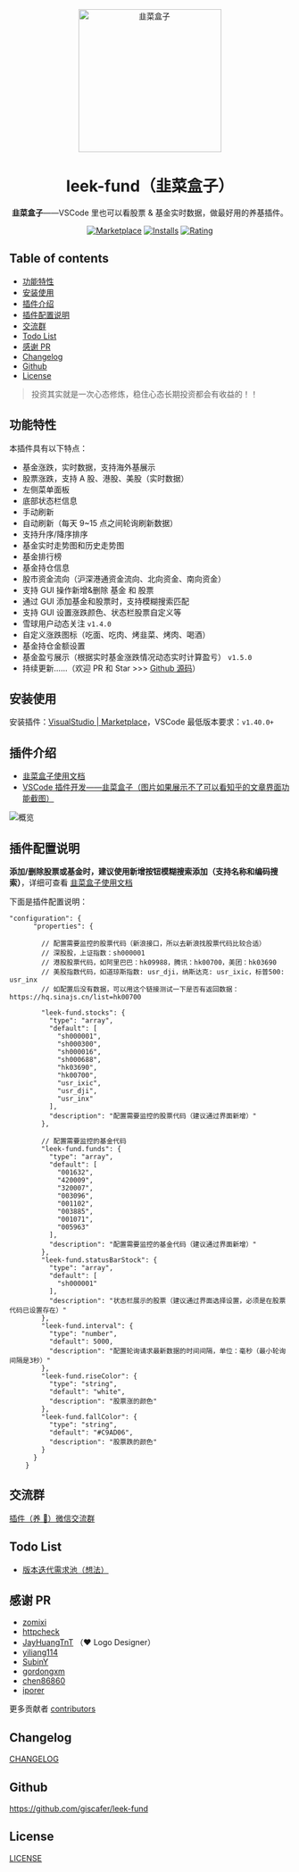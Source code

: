 <div align="center">
<img src="https://raw.staticdn.net/giscafer/leek-fund/master/screenshot/leek-logo.png" alt="韭菜盒子" width="256"/>

# leek-fund（韭菜盒子）

**韭菜盒子**——VSCode 里也可以看股票 & 基金实时数据，做最好用的养基插件。

[![Marketplace](https://img.shields.io/visual-studio-marketplace/v/giscafer.leek-fund.svg?label=Marketplace&style=for-the-badge&logo=visual-studio-code)](https://marketplace.visualstudio.com/items?itemName=giscafer.leek-fund)
[![Installs](https://img.shields.io/visual-studio-marketplace/i/giscafer.leek-fund.svg?style=for-the-badge)](https://marketplace.visualstudio.com/items?itemName=giscafer.leek-fund)
[![Rating](https://img.shields.io/visual-studio-marketplace/stars/giscafer.leek-fund.svg?style=for-the-badge)](https://marketplace.visualstudio.com/items?itemName=giscafer.leek-fund)

</div>

## Table of contents

- [功能特性](#功能特性)
- [安装使用](#安装使用)
- [插件介绍](#插件介绍)
- [插件配置说明](#插件配置说明)
- [交流群](#交流群)
- [Todo List](#todo-list)
- [感谢 PR](#感谢-pr)
- [Changelog](#changelog)
- [Github](#github)
- [License](#license)

> 投资其实就是一次心态修炼，稳住心态长期投资都会有收益的！！

## 功能特性

本插件具有以下特点：

- 基金涨跌，实时数据，支持海外基展示
- 股票涨跌，支持 A 股、港股、美股（实时数据）
- 左侧菜单面板
- 底部状态栏信息
- 手动刷新
- 自动刷新（每天 9~15 点之间轮询刷新数据）
- 支持升序/降序排序
- 基金实时走势图和历史走势图
- 基金排行榜
- 基金持仓信息
- 股市资金流向（沪深港通资金流向、北向资金、南向资金）
- 支持 GUI 操作新增&删除 基金 和 股票
- 通过 GUI 添加基金和股票时，支持模糊搜索匹配
- 支持 GUI 设置涨跌颜色、状态栏股票自定义等
- 雪球用户动态关注 `v1.4.0`
- 自定义涨跌图标（吃面、吃肉、烤韭菜、烤肉、喝酒）
- 基金持仓金额设置
- 基金盈亏展示（根据实时基金涨跌情况动态实时计算盈亏） `v1.5.0`
- 持续更新……（欢迎 PR 和 Star >>> [Github 源码](https://github.com/giscafer/leek-fund)）

## 安装使用

安装插件：[VisualStudio | Marketplace](https://marketplace.visualstudio.com/items?itemName=giscafer.leek-fund)，VSCode 最低版本要求：`v1.40.0+`

## 插件介绍

- [韭菜盒子使用文档](https://github.com/giscafer/leek-fund/issues/23)
- [VSCode 插件开发——韭菜盒子（图片如果展示不了可以看知乎的文章界面功能截图）](https://zhuanlan.zhihu.com/p/166683895)

<!-- https://raw.staticdn.net/ 为GitHub raw 加速地址 -->

![概览](https://raw.staticdn.net/giscafer/leek-fund/master/screenshot/overview.png)

## 插件配置说明

**添加/删除股票或基金时，建议使用新增按钮模糊搜索添加（支持名称和编码搜索）**，详细可查看 [韭菜盒子使用文档](https://github.com/giscafer/leek-fund/issues/23)

下面是插件配置说明：

```
"configuration": {
      "properties": {

        // 配置需要监控的股票代码（新浪接口，所以去新浪找股票代码比较合适）
        // 深股股，上证指数：sh000001
        // 港股股票代码，如阿里巴巴：hk09988，腾讯：hk00700，美团：hk03690
        // 美股指数代码，如道琼斯指数: usr_dji，纳斯达克: usr_ixic，标普500: usr_inx
        // 如配置后没有数据，可以用这个链接测试一下是否有返回数据：https://hq.sinajs.cn/list=hk00700

        "leek-fund.stocks": {
          "type": "array",
          "default": [
            "sh000001",
            "sh000300",
            "sh000016",
            "sh000688",
            "hk03690",
            "hk00700",
            "usr_ixic",
            "usr_dji",
            "usr_inx"
          ],
          "description": "配置需要监控的股票代码（建议通过界面新增）"
        },

        // 配置需要监控的基金代码
        "leek-fund.funds": {
          "type": "array",
          "default": [
            "001632",
            "420009",
            "320007",
            "003096",
            "001102",
            "003885",
            "001071",
            "005963"
          ],
          "description": "配置需要监控的基金代码（建议通过界面新增）"
        },
        "leek-fund.statusBarStock": {
          "type": "array",
          "default": [
            "sh000001"
          ],
          "description": "状态栏展示的股票（建议通过界面选择设置，必须是在股票代码已设置存在）"
        },
        "leek-fund.interval": {
          "type": "number",
          "default": 5000,
          "description": "配置轮询请求最新数据的时间间隔，单位：毫秒（最小轮询间隔是3秒）"
        },
        "leek-fund.riseColor": {
          "type": "string",
          "default": "white",
          "description": "股票涨的颜色"
        },
        "leek-fund.fallColor": {
          "type": "string",
          "default": "#C9AD06",
          "description": "股票跌的颜色"
        }
      }
    }

```

## 交流群

[插件（养 🐥）微信交流群](https://github.com/giscafer/leek-fund/issues/19)

## Todo List

- [版本迭代需求池（想法）](https://github.com/giscafer/leek-fund/projects)

## 感谢 PR

- [zomixi](https://github.com/zomixi)
- [httpcheck](https://github.com/httpcheck)
- [JayHuangTnT](https://github.com/JayHuangTnT) （:heart: Logo Designer）
- [yiliang114](https://github.com/yiliang114)
- [SubinY](https://github.com/SubinY)
- [gordongxm](https://github.com/gordongxm)
- [chen86860](https://github.com/chen86860)
- [iporer](https://github.com/iporer)

更多贡献者 [contributors](https://github.com/giscafer/leek-fund/graphs/contributors)

## Changelog

[CHANGELOG](./CHANGELOG.md)

## Github

https://github.com/giscafer/leek-fund

## License

[LICENSE](./LICENSE)
